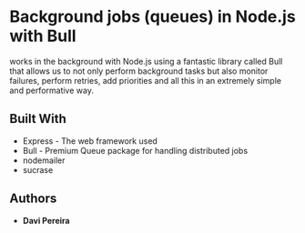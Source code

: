 # Background jobs (queues) in Node.js with Bull

works in the background with Node.js using a fantastic library called Bull that allows us to not only perform background tasks but also monitor failures, perform retries, add priorities and all this in an extremely simple and performative way.

## Built With

* Express - The web framework used
* Bull - Premium Queue package for handling distributed jobs
* nodemailer
* sucrase

## Authors

* **Davi Pereira** 

